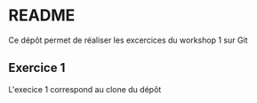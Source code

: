 # README

Ce dépôt permet de réaliser les excercices du workshop 1 sur Git


## Exercice 1

L'execice 1 correspond au clone du dépôt

